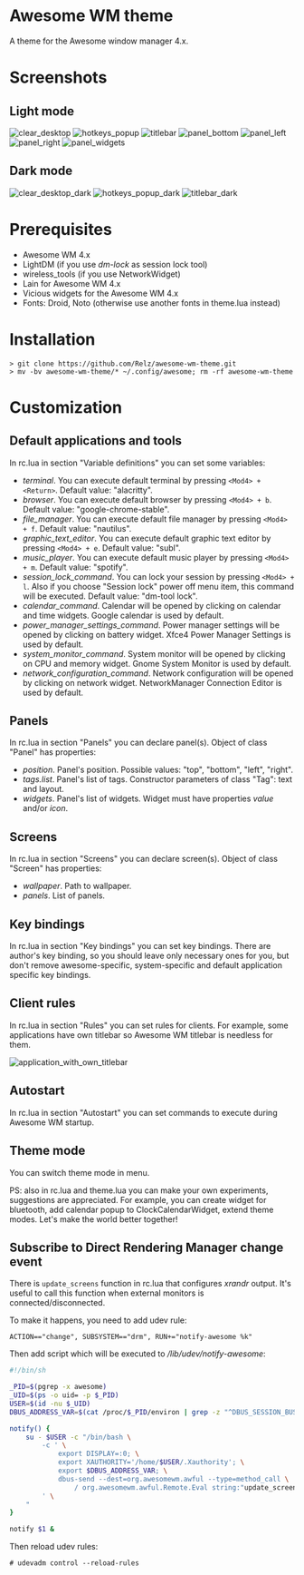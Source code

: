 # Awesome WM theme
A theme for the Awesome window manager 4.x.

# Screenshots

## Light mode

![clear_desktop](https://user-images.githubusercontent.com/15068331/185809772-29cfcdde-2436-4e4d-b68f-eebadc553b74.png)
![hotkeys_popup](https://user-images.githubusercontent.com/15068331/185809914-92d8d20d-410e-4f54-a648-757035480f1f.png)
![titlebar](https://user-images.githubusercontent.com/15068331/185809961-f05c41bf-7c3c-4966-bc40-da1041e0cdaa.png)
![panel_bottom](https://user-images.githubusercontent.com/15068331/185810214-0164360e-64f5-4fc3-9306-182b180b9fe3.png)
![panel_left](https://user-images.githubusercontent.com/15068331/185810249-34c180f6-72d4-45ec-82b1-658e7ffbbf9c.png)
![panel_right](https://user-images.githubusercontent.com/15068331/185810265-2eda131c-71be-4770-92c4-9aac2b8d7983.png)
![panel_widgets](https://user-images.githubusercontent.com/15068331/185811162-9843d1c5-aa07-4853-95c1-1084c723fa7c.gif)


## Dark mode

![clear_desktop_dark](https://user-images.githubusercontent.com/15068331/185811217-cce8cf27-4f8e-4ed7-a17e-2b50d2b1a329.png)
![hotkeys_popup_dark](https://user-images.githubusercontent.com/15068331/185811232-d00e821b-bc02-46f9-870e-beab08547eac.png)
![titlebar_dark](https://user-images.githubusercontent.com/15068331/185811256-539f638c-d20f-4e3e-82a7-6d80f4cbf297.png)

# Prerequisites

+ Awesome WM 4.x
+ LightDM (if you use *dm-lock* as session lock tool)
+ wireless_tools (if you use NetworkWidget)
+ Lain for Awesome WM 4.x
+ Vicious widgets for the Awesome WM 4.x
+ Fonts: Droid, Noto (otherwise use another fonts in theme.lua instead)

# Installation

```
> git clone https://github.com/Relz/awesome-wm-theme.git
> mv -bv awesome-wm-theme/* ~/.config/awesome; rm -rf awesome-wm-theme
```

# Customization

## Default applications and tools

In rc.lua in section "Variable definitions" you can set some variables:
+ *terminal*. You can execute default terminal by pressing `<Mod4> + <Return>`. Default value: "alacritty".
+ *browser*. You can execute default browser by pressing `<Mod4> + b`. Default value: "google-chrome-stable".
+ *file_manager*. You can execute default file manager by pressing `<Mod4> + f`. Default value: "nautilus".
+ *graphic_text_editor*. You can execute default graphic text editor by pressing `<Mod4> + e`. Default value: "subl".
+ *music_player*. You can execute default music player by pressing `<Mod4> + m`. Default value: "spotify".
+ *session_lock_command*. You can lock your session by pressing `<Mod4> + l`. Also if you choose "Session lock" power off menu item, this command will be executed. Default value: "dm-tool lock".
+ *calendar_command*. Calendar will be opened by clicking on calendar and time widgets. Google calendar is used by default.
+ *power_manager_settings_command*. Power manager settings will be opened by clicking on battery widget. Xfce4 Power Manager Settings is used by default.
+ *system_monitor_command*. System monitor will be opened by clicking on CPU and memory widget. Gnome System Monitor is used by default.
+ *network_configuration_command*. Network configuration will be opened by clicking on network widget. NetworkManager Connection Editor is used by default.

## Panels

In rc.lua in section "Panels" you can declare panel(s). Object of class "Panel" has properties:
+ *position*. Panel's position. Possible values: "top", "bottom", "left", "right".
+ *tags.list*. Panel's list of tags. Constructor parameters of class "Tag": text and layout.
+ *widgets*. Panel's list of widgets. Widget must have properties *value* and/or *icon*.

## Screens

In rc.lua in section "Screens" you can declare screen(s). Object of class "Screen" has properties:

+ *wallpaper*. Path to wallpaper.
+ *panels*. List of panels.

## Key bindings

In rc.lua in section "Key bindings" you can set key bindings. There are author's key binding, so you should leave only necessary ones for you, but don't remove awesome-specific, system-specific and default application specific key bindings.

## Client rules

In rc.lua in section "Rules" you can set rules for clients. For example, some applications have own titlebar so Awesome WM titlebar is needless for them.

![application_with_own_titlebar](https://user-images.githubusercontent.com/15068331/65379046-78d15500-dcca-11e9-95d2-b570c4a10e0e.png)

## Autostart

In rc.lua in section "Autostart" you can set commands to execute during Awesome WM startup.

## Theme mode

You can switch theme mode in menu.

PS: also in rc.lua and theme.lua you can make your own experiments, suggestions are appreciated. For example, you can create widget for bluetooth, add calendar popup to ClockCalendarWidget, extend theme modes. Let's make the world better together!

## Subscribe to Direct Rendering Manager change event

There is `update_screens` function in rc.lua that configures _xrandr_ output. It's useful to call this function when external monitors is connected/disconnected.

To make it happens, you need to add udev rule:
```
ACTION=="change", SUBSYSTEM=="drm", RUN+="notify-awesome %k"
```

Then add script which will be executed to _/lib/udev/notify-awesome_:

```bash
#!/bin/sh

_PID=$(pgrep -x awesome)
_UID=$(ps -o uid= -p $_PID)
USER=$(id -nu $_UID)
DBUS_ADDRESS_VAR=$(cat /proc/$_PID/environ | grep -z "^DBUS_SESSION_BUS_ADDRESS=")

notify() {
    su - $USER -c "/bin/bash \
        -c ' \
            export DISPLAY=:0; \
            export XAUTHORITY='/home/$USER/.Xauthority'; \
            export $DBUS_ADDRESS_VAR; \
            dbus-send --dest=org.awesomewm.awful --type=method_call \
                / org.awesomewm.awful.Remote.Eval string:"update_screens\\\(\\\"$1\\\"\\\)" \
        ' \
    "
}

notify $1 &
```

Then reload udev rules:

```
# udevadm control --reload-rules
```
